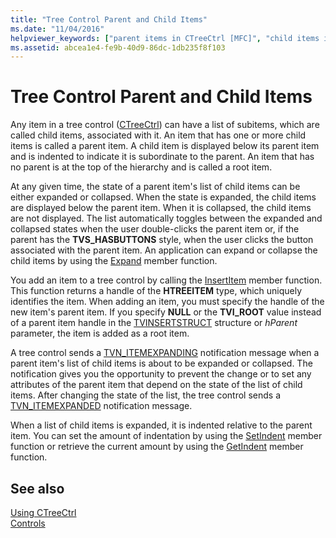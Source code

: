 ```yaml
---
title: "Tree Control Parent and Child Items"
ms.date: "11/04/2016"
helpviewer_keywords: ["parent items in CTreeCtrl [MFC]", "child items in tree control [MFC]", "CTreeCtrl class [MFC], parent and child items", "tree controls [MFC], parent and child items"]
ms.assetid: abcea1e4-fe9b-40d9-86dc-1db235f8f103
---
```

# Tree Control Parent and Child Items

Any item in a tree control ([CTreeCtrl](../mfc/reference/ctreectrl-class.md)) can have a list of subitems, which are called child items, associated with it. An item that has one or more child items is called a parent item. A child item is displayed below its parent item and is indented to indicate it is subordinate to the parent. An item that has no parent is at the top of the hierarchy and is called a root item.

At any given time, the state of a parent item's list of child items can be either expanded or collapsed. When the state is expanded, the child items are displayed below the parent item. When it is collapsed, the child items are not displayed. The list automatically toggles between the expanded and collapsed states when the user double-clicks the parent item or, if the parent has the **TVS_HASBUTTONS** style, when the user clicks the button associated with the parent item. An application can expand or collapse the child items by using the [Expand](../mfc/reference/ctreectrl-class.md#expand) member function.

You add an item to a tree control by calling the [InsertItem](../mfc/reference/ctreectrl-class.md#insertitem) member function. This function returns a handle of the **HTREEITEM** type, which uniquely identifies the item. When adding an item, you must specify the handle of the new item's parent item. If you specify **NULL** or the **TVI_ROOT** value instead of a parent item handle in the [TVINSERTSTRUCT](/windows/win32/api/commctrl/ns-commctrl-tvinsertstructw) structure or *hParent* parameter, the item is added as a root item.

A tree control sends a [TVN_ITEMEXPANDING](/windows/win32/Controls/tvn-itemexpanding) notification message when a parent item's list of child items is about to be expanded or collapsed. The notification gives you the opportunity to prevent the change or to set any attributes of the parent item that depend on the state of the list of child items. After changing the state of the list, the tree control sends a [TVN_ITEMEXPANDED](/windows/win32/Controls/tvn-itemexpanded) notification message.

When a list of child items is expanded, it is indented relative to the parent item. You can set the amount of indentation by using the [SetIndent](../mfc/reference/ctreectrl-class.md#setindent) member function or retrieve the current amount by using the [GetIndent](../mfc/reference/ctreectrl-class.md#getindent) member function.

## See also

[Using CTreeCtrl](../mfc/using-ctreectrl.md)<br/>
[Controls](../mfc/controls-mfc.md)
